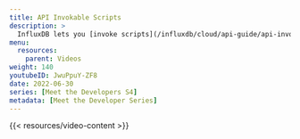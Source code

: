 ```yaml
---
title: API Invokable Scripts
description: >
  InfluxDB lets you [invoke scripts](/influxdb/cloud/api-guide/api-invokable-scripts/) using the InfluxDB APIs ([InfluxDB Cloud API](/influxdb/cloud/api/) and [InfluxDB OSS (open source) API](/influxdb/v2/api/)). Here, Jay Clifford explains how to use this feature with custom endpoints to improve the functionality, efficiency, and security of your applications.
menu:
  resources:
    parent: Videos
weight: 140
youtubeID: JwuPpuY-ZF8
date: 2022-06-30
series: [Meet the Developers S4]
metadata: [Meet the Developer Series]
---
```


{{< resources/video-content >}}
